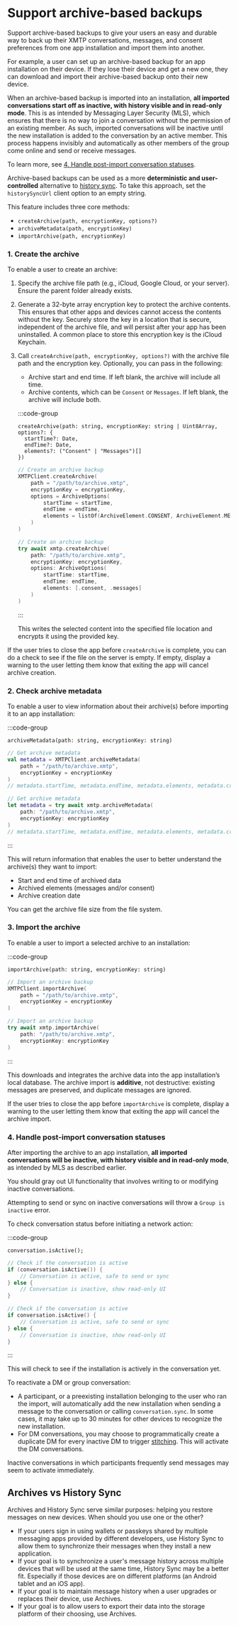 # Support archive-based backups

Support archive-based backups to give your users an easy and durable way to back up their XMTP conversations, messages, and consent preferences from one app installation and import them into another.

For example, a user can set up an archive-based backup for an app installation on their device. If they lose their device and get a new one, they can download and import their archive-based backup onto their new device.

When an archive-based backup is imported into an installation, **all imported conversations start off as inactive, with history visible and in read-only mode**. This is as intended by Messaging Layer Security (MLS), which ensures that there is no way to join a conversation without the permission of an existing member. As such, imported conversations will be inactive until the new installation is added to the conversation by an active member. This process happens invisibly and automatically as other members of the group come online and send or receive messages.

To learn more, see [4. Handle post-import conversation statuses](#4-handle-post-import-conversation-statuses).

Archive-based backups can be used as a more **deterministic and user-controlled** alternative to [history sync](/inboxes/history-sync). To take this approach, set the `historySyncUrl` client option to an empty string.

This feature includes three core methods:

- `createArchive(path, encryptionKey, options?)`
- `archiveMetadata(path, encryptionKey)`
- `importArchive(path, encryptionKey)`

### 1. Create the archive

To enable a user to create an archive:

1. Specify the archive file path (e.g., iCloud, Google Cloud, or your server). Ensure the parent folder already exists.
2. Generate a 32-byte array encryption key to protect the archive contents. This ensures that other apps and devices cannot access the contents without the key. Securely store the key in a location that is secure, independent of the archive file, and will persist after your app has been uninstalled. A common place to store this encryption key is the iCloud Keychain.
3. Call `createArchive(path, encryptionKey, options?)` with the archive file path and the encryption key. Optionally, you can pass in the following:

   - Archive start and end time. If left blank, the archive will include all time.
   - Archive contents, which can be `Consent` or `Messages`. If left blank, the archive will include both.

   :::code-group

   ```tsx [React Native]
   createArchive(path: string, encryptionKey: string | Uint8Array, options?: {
     startTime?: Date,
     endTime?: Date,
     elements?: ("Consent" | "Messages")[]
   })
   ```

   ```kotlin [Kotlin]
   // Create an archive backup
   XMTPClient.createArchive(
       path = "/path/to/archive.xmtp",
       encryptionKey = encryptionKey,
       options = ArchiveOptions(
           startTime = startTime,
           endTime = endTime,
           elements = listOf(ArchiveElement.CONSENT, ArchiveElement.MESSAGES)
       )
   )
   ```

   ```swift [Swift]
   // Create an archive backup
   try await xmtp.createArchive(
       path: "/path/to/archive.xmtp",
       encryptionKey: encryptionKey,
       options: ArchiveOptions(
           startTime: startTime,
           endTime: endTime,
           elements: [.consent, .messages]
       )
   )
   ```

   :::

   This writes the selected content into the specified file location and encrypts it using the provided key.

If the user tries to close the app before `createArchive` is complete, you can do a check to see if the file on the server is empty. If empty, display a warning to the user letting them know that exiting the app will cancel archive creation.

### 2. Check archive metadata

To enable a user to view information about their archive(s) before importing it to an app installation:

:::code-group

```tsx [React Native]
archiveMetadata(path: string, encryptionKey: string)
```

```kotlin [Kotlin]
// Get archive metadata
val metadata = XMTPClient.archiveMetadata(
    path = "/path/to/archive.xmtp",
    encryptionKey = encryptionKey
)
// metadata.startTime, metadata.endTime, metadata.elements, metadata.createdAt
```

```swift [Swift]
// Get archive metadata
let metadata = try await xmtp.archiveMetadata(
    path: "/path/to/archive.xmtp",
    encryptionKey: encryptionKey
)
// metadata.startTime, metadata.endTime, metadata.elements, metadata.createdAt
```

:::

This will return information that enables the user to better understand the archive(s) they want to import:

- Start and end time of archived data
- Archived elements (messages and/or consent)
- Archive creation date

You can get the archive file size from the file system.

### 3. Import the archive

To enable a user to import a selected archive to an installation:

:::code-group

```tsx [React Native]
importArchive(path: string, encryptionKey: string)
```

```kotlin [Kotlin]
// Import an archive backup
XMTPClient.importArchive(
    path = "/path/to/archive.xmtp",
    encryptionKey = encryptionKey
)
```

```swift [Swift]
// Import an archive backup
try await xmtp.importArchive(
    path: "/path/to/archive.xmtp",
    encryptionKey: encryptionKey
)
```

:::

This downloads and integrates the archive data into the app installation’s local database. The archive import is **additive**, not destructive: existing messages are preserved, and duplicate messages are ignored.

If the user tries to close the app before `importArchive` is complete, display a warning to the user letting them know that exiting the app will cancel the archive import.

### 4. Handle post-import conversation statuses

After importing the archive to an app installation, **all imported conversations will be inactive, with history visible and in read-only mode**, as intended by MLS as described earlier.

You should gray out UI functionality that involves writing to or modifying inactive conversations.

Attempting to send or sync on inactive conversations will throw a `Group is inactive` error.

To check conversation status before initiating a network action:

:::code-group

```tsx [React Native]
conversation.isActive();
```

```kotlin [Kotlin]
// Check if the conversation is active
if (conversation.isActive()) {
    // Conversation is active, safe to send or sync
} else {
    // Conversation is inactive, show read-only UI
}
```

```swift [Swift]
// Check if the conversation is active
if conversation.isActive() {
    // Conversation is active, safe to send or sync
} else {
    // Conversation is inactive, show read-only UI
}
```

:::

This will check to see if the installation is actively in the conversation yet.

To reactivate a DM or group conversation:

- A participant, or a preexisting installation belonging to the user who ran the import, will automatically add the new installation when sending a message to the conversation or calling `conversation.sync`. In some cases, it may take up to 30 minutes for other devices to recognize the new installation.
- For DM conversations, you may choose to programmatically create a duplicate DM for every inactive DM to trigger [stitching](/inboxes/push-notifs/understand-push-notifs#dm-stitching-considerations-for-push-notifications). This will activate the DM conversations.

Inactive conversations in which participants frequently send messages may seem to activate immediately.

## Archives vs History Sync

Archives and History Sync serve similar purposes: helping you restore messages on new devices. When should you use one or the other?

- If your users sign in using wallets or passkeys shared by multiple messaging apps provided by different developers, use History Sync to allow them to synchronize their messages when they install a new application.
- If your goal is to synchronize a user's message history across multiple devices that will be used at the same time, History Sync may be a better fit. Especially if those devices are on different platforms (an Android tablet and an iOS app).
- If your goal is to maintain message history when a user upgrades or replaces their device, use Archives.
- If your goal is to allow users to export their data into the storage platform of their choosing, use Archives.
